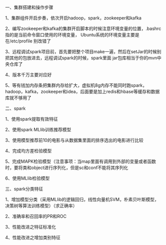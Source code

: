 一、集群搭建和操作步骤

1、集群组件开启步奏，依次开启hadoop，spark，zookeeper和kafka

2、编写zookeeper和kafka的集群开启脚本的时候注意环境变量的位置，.bashrc指的是当前命令窗口使用的环境变量，   Ubuntu系统的环境变量主要是在/etc/profile 别改错了

3、远程调试spark项目前，首先要把整个项目make一遍，然后在setJar的时候别把其他的包放进去，远程调试spark的时候，spark里面   jar包库相当于你的mvn中央仓库了

4、版本千万主要对应好

5、等有钱加内存条把集群内存给扩大，虚拟机8g内存不能同时跑spark，hadoop，kafka，zookeeper和idea，后面要是加上redis和hbase等缓存和数据库就不够用了

二、spark

1、使用spark提取有效特征

2、使用spark MLlib训练推荐模型

3、使用模型推荐前10的电影与从数据集里面的排序选出的电影进行比较

4、完成均方差检验模型

5、完成MAPK检验模型（注意事项：当map里面有调用到外部的变量或者函数时，要将类和object进行序列化，但是sc和conf不能将其序列化

6、使用MLlib检验模型

三、spark分类特征

1、增加模型分类（采用MLlib的逻辑回归，线性向量机SVM，朴素贝叶斯模型，决策树等算法训练模型）（求正确率）

2、准确率和召回率的PR和ROC

3、性能改进之特征标准化

4、性能改进之增加类别特征
